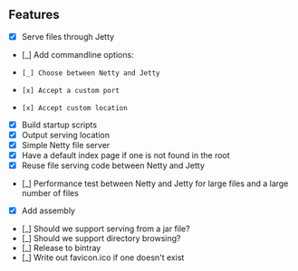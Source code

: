 Features
--------

 - [x] Serve files through Jetty
 - [_] Add commandline options:
 -     [_] Choose between Netty and Jetty
 -     [x] Accept a custom port
 -     [x] Accept custom location
 - [x] Build startup scripts
 - [x] Output serving location
 - [x] Simple Netty file server
 - [x] Have a default index page if one is not found in the root
 - [x] Reuse file serving code between Netty and Jetty
 - [_] Performance test between Netty and Jetty for large files and a large number of files
 - [x] Add assembly
 - [_] Should we support serving from a jar file?
 - [_] Should we support directory browsing?
 - [_] Release to bintray
 - [_] Write out favicon.ico if one doesn't exist
